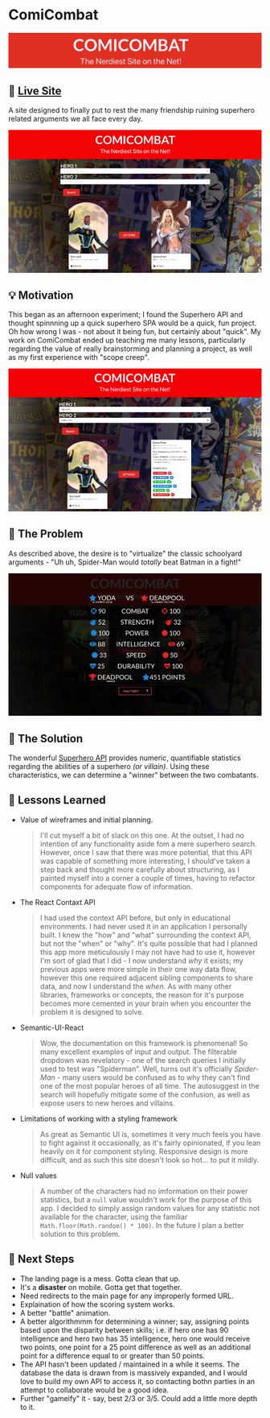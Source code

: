 # ComiCombat

<img src="https://github.com/grittygrady/ComiCombat/blob/master/src/images/ComicombatBanner.png?raw=true">

## 🚀 [Live Site](https://comicombat.netlify.app/)

A site designed to finally put to rest the many friendship ruining superhero related arguments we all face every day.

<img src="https://github.com/grittygrady/ComiCombat/blob/master/src/images/comcombat-chars.png?raw=true">

## 💡 Motivation

This began as an afternoon experiment; I found the Superhero API and thought spinnning up a quick superhero SPA would be a quick, fun project. Oh how wrong I was - not about it being fun, but certainly about "quick". My work on ComiCombat ended up teaching me many lessons, particularly regarding the value of really brainstorming and planning a project, as well as my first experience with "scope creep".

<img src="https://github.com/grittygrady/ComiCombat/blob/master/src/images/comicombat.png?raw=true">

## 🤔 The Problem

As described above, the desire is to "virtualize" the classic schoolyard arguments - "Uh uh, Spider-Man would _totally_ beat Batman in a fight!"

<img src="https://github.com/grittygrady/ComiCombat/blob/master/src/images/ComiCombatWin.png?raw=true">

## 🧐 The Solution

The wonderful [Superhero API](https://superheroapi.com/) provides numeric, quantifiable statistics regarding the abilities of a superhero _(or villain)_. Using these characteristics, we can determine a "winner" between the two combatants.

## 🧠 Lessons Learned

- Value of wireframes and initial planning.

  > I'll cut myself a bit of slack on this one. At the outset, I had no intention of any functionality aside fom a mere superhero search. However, once I saw that there was more potential, that this API was capable of something more interesting, I should've taken a step back and thought more carefully about structuring, as I painted myself into a corner a couple of times, having to refactor components for adequate flow of information.

- The React Contaxt API

  > I had used the context API before, but only in educational environments. I had never used it in an application I personally built. I knew the "how" and "what" surrounding the context API, but not the "when" or "why". It's quite possible that had I planned this app more meticulously I may not have had to use it, however I'm sort of glad that I did - I now understand _why_ it exists; my previous apps were more simple in their one way data flow, however this one required adjacent sibling components to share data, and now I understand the _when_. As with many other libraries, frameworks or concepts, the reason for it's purpose becomes more cemented in your brain when you encounter the problem it is designed to solve.

- Semantic-UI-React

  > Wow, the documentation on this framework is phenomenal! So many excellent examples of input and output. The filterable dropdown was revelatory - one of the search queries I initially used to test was "Spiderman". Well, turns out it's officially _Spider-Man_ - many users would be confused as to why they can't find one of the most popular heroes of all time. The autosuggest in the search will hopefully mitigate some of the confusion, as well as expose users to new heroes and villains.

- Limitations of working with a styling framework

  > As great as Semantic UI is, sometimes it very much feels you have to fight against it occasionally, as it's fairly opinionated, if you lean heavily on it for component styling. Responsive design is more difficult, and as such this site doesn't look so hot... to put it mildly.

- Null values

  > A number of the characters had no imformation on their power statistics, but a `null` value wouldn't work for the purpose of this app. I decided to simply assign random values for any statistic not available for the character, using the familiar `Math.floor(Math.random() * 100)`. In the future I plan a better solution to this problem.

## 🔮 Next Steps

- The landing page is a mess. Gotta clean that up.
- It's a **disaster** on mobile. Gotta get that together.
- Need redirects to the main page for any improperly formed URL.
- Explaination of how the scoring system works.
- A better "battle" animation.
- A better algorithmmm for determining a winner; say, assigning points based upon the disparity between skills; i.e. if hero one has 90 intelligence and hero two has 35 intelligence, hero one would receive two points, one point for a 25 point difference as well as an additional point for a difference equal to or greater than 50 points.
- The API hasn't been updated / maintained in a while it seems. The database the data is drawn from is massively expanded, and I would love to build my own API to access it, so contacting bothn parties in an attempt to collaborate would be a good idea.
- Further "gameify" it - say, best 2/3 or 3/5. Could add a little more depth to it.
